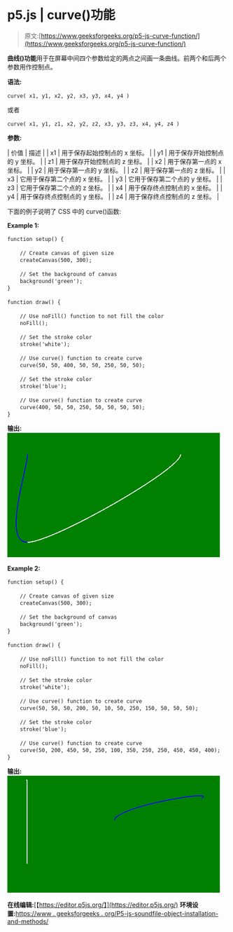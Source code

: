 # p5.js | curve()功能

> 原文:[https://www.geeksforgeeks.org/p5-js-curve-function/](https://www.geeksforgeeks.org/p5-js-curve-function/)

**曲线()功能**用于在屏幕中间四个参数给定的两点之间画一条曲线。前两个和后两个参数用作控制点。

**语法:**

```
curve( x1, y1, x2, y2, x3, y3, x4, y4 )
```

或者

```
curve( x1, y1, z1, x2, y2, z2, x3, y3, z3, x4, y4, z4 )
```

**参数:**

| 价值 | 描述 |
| x1 | 用于保存起始控制点的 x 坐标。 |
| y1 | 用于保存开始控制点的 y 坐标。 |
| z1 | 用于保存开始控制点的 z 坐标。 |
| x2 | 用于保存第一点的 x 坐标。 |
| y2 | 用于保存第一点的 y 坐标。 |
| z2 | 用于保存第一点的 z 坐标。 |
| x3 | 它用于保存第二个点的 x 坐标。 |
| y3 | 它用于保存第二个点的 y 坐标。 |
| z3 | 它用于保存第二个点的 z 坐标。 |
| x4 | 用于保存终点控制点的 x 坐标。 |
| y4 | 用于保存终点控制点的 y 坐标。 |
| z4 | 用于保存终点控制点的 z 坐标。 |

下面的例子说明了 CSS 中的 curve()函数:

**Example 1:**

```
function setup() { 

    // Create canvas of given size
    createCanvas(500, 300); 

    // Set the background of canvas
    background('green'); 
} 

function draw() { 

    // Use noFill() function to not fill the color
    noFill();

    // Set the stroke color
    stroke('white');

    // Use curve() function to create curve
    curve(50, 50, 400, 50, 50, 250, 50, 50);

    // Set the stroke color
    stroke('blue');

    // Use curve() function to create curve
    curve(400, 50, 50, 250, 50, 50, 50, 50); 
} 
```

**输出:**
![](img/e7cd26199e01a00fa558e5f3fb711f1a.png)

**Example 2:**

```
function setup() { 

    // Create canvas of given size
    createCanvas(500, 300); 

    // Set the background of canvas
    background('green'); 
} 

function draw() { 

    // Use noFill() function to not fill the color
    noFill();

    // Set the stroke color
    stroke('white');

    // Use curve() function to create curve
    curve(50, 50, 50, 200, 50, 10, 50, 250, 150, 50, 50, 50);

    // Set the stroke color
    stroke('blue');

    // Use curve() function to create curve
    curve(50, 200, 450, 50, 250, 100, 350, 250, 250, 450, 450, 400); 
} 
```

**输出:**
![](img/4d73ecb61b3f210b8afea28154763d07.png)

**在线编辑:**[【https://editor.p5js.org/】](https://editor.p5js.org/)
**环境设置:**[https://www . geeksforgeeks . org/P5-js-soundfile-object-installation-and-methods/](https://www.geeksforgeeks.org/p5-js-soundfile-object-installation-and-methods/)